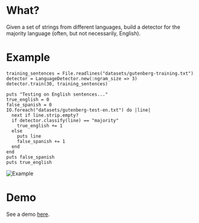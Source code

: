 # What?
Given a set of strings from different languages, build a detector for the majority language (often, but not necessarily, English).

# Example

	training_sentences = File.readlines("datasets/gutenberg-training.txt")
	detector = LanguageDetector.new(:ngram_size => 3)
	detector.train(30, training_sentences)

	puts "Testing on English sentences..."
	true_english = 0
	false_spanish = 0
	IO.foreach("datasets/gutenberg-test-en.txt") do |line|
	  next if line.strip.empty?
	  if detector.classify(line) == "majority"
	    true_english += 1
	  else
	    puts line
	    false_spanish += 1    
	  end
	end
	puts false_spanish
	puts true_english
	
![Example](https://img.skitch.com/20110303-qfrnb8gstgheh4xech4iutfskd.jpg)

# Demo
See a demo [here](http://babel-fett.heroku.com).